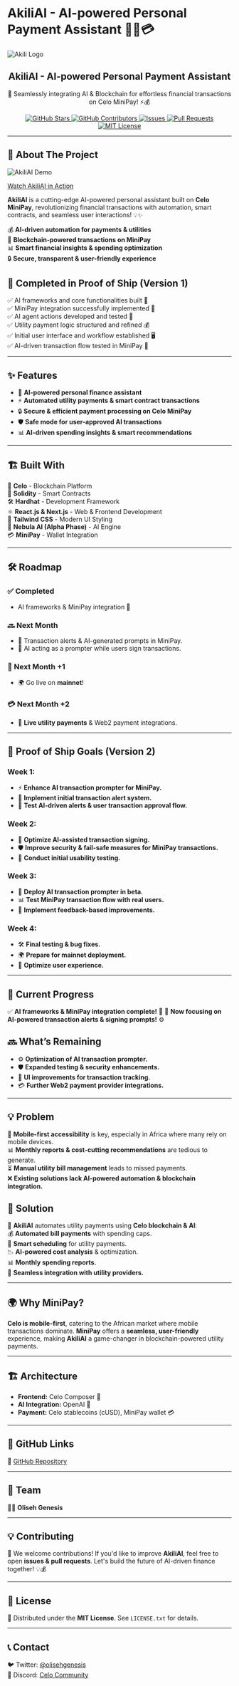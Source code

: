# AkiliAI - AI-powered Personal Payment Assistant 🚀🤖💳


![Akili Logo](https://github.com/user-attachments/assets/e8cd702e-3a4e-4877-b213-bd205e47c377)


<p align="center">

  <h2 align="center">AkiliAI - AI-powered Personal Payment Assistant</h2>
  <p align="center">🔗 Seamlessly integrating AI & Blockchain for effortless financial transactions on Celo MiniPay! ⚡💰</p>
</p>

<p align="center">
  <a href="https://github.com/your-repo/akiliai/graphs/stars">
    <img alt="GitHub Stars" src="https://img.shields.io/github/stars/your-repo/akiliai?color=FCFF52" />
  </a>
  <a href="https://github.com/your-repo/akiliai/graphs/contributors">
    <img alt="GitHub Contributors" src="https://img.shields.io/github/contributors/your-repo/akiliai?color=E7E3D4" />
  </a>
  <a href="https://github.com/your-repo/akiliai/issues">
    <img alt="Issues" src="https://img.shields.io/github/issues/your-repo/akiliai?color=E7E3D4" />
  </a>
  <a href="https://github.com/your-repo/akiliai/pulls">
    <img alt="Pull Requests" src="https://img.shields.io/github/issues-pr/your-repo/akiliai?color=E7E3D4" />
  </a>
  <a href="https://opensource.org/license/mit/">
    <img alt="MIT License" src="https://img.shields.io/badge/License-MIT-yellow.svg" />
  </a>
</p>

---

## 🌟 About The Project


![AkiliAI Demo](https://github.com/user-attachments/assets/3fa09e41-a754-4e0d-a876-0a48577478da)

[Watch AkiliAI in Action](https://youtube.com/shorts/_TDeyDCGokY)

**AkiliAI** is a cutting-edge AI-powered personal assistant built on **Celo MiniPay**, revolutionizing financial transactions with automation, smart contracts, and seamless user interactions! 💡✨

💰 **AI-driven automation for payments & utilities**  
🔗 **Blockchain-powered transactions on MiniPay**  
📊 **Smart financial insights & spending optimization**  
🔒 **Secure, transparent & user-friendly experience**  

## 🚀 Completed in Proof of Ship (Version 1)

✅ AI frameworks and core functionalities built 🎉  
✅ MiniPay integration successfully implemented 🔗  
✅ AI agent actions developed and tested 🤖  
✅ Utility payment logic structured and refined 💰  
✅ Initial user interface and workflow established 🖥️  
✅ AI-driven transaction flow tested in MiniPay 🔄  

---

## ✨ Features

- 🤖 **AI-powered personal finance assistant**
- ⚡ **Automated utility payments & smart contract transactions**
- 🔒 **Secure & efficient payment processing on Celo MiniPay**
- 🛡️ **Safe mode for user-approved AI transactions**
- 📊 **AI-driven spending insights & smart recommendations**

---

## 🏗️ Built With

🚀 **Celo** - Blockchain Platform  
📜 **Solidity** - Smart Contracts  
🛠️ **Hardhat** - Development Framework  
⚛️ **React.js & Next.js** - Web & Frontend Development  
🎨 **Tailwind CSS** - Modern UI Styling  
🧠 **Nebula AI (Alpha Phase)** - AI Engine  
💳 **MiniPay** - Wallet Integration  

---

## 🛠️ Roadmap

### ✅ Completed
- AI frameworks & MiniPay integration 🎯

### 🔜 Next Month
- 🚨 Transaction alerts & AI-generated prompts in MiniPay.
- 🤖 AI acting as a prompter while users sign transactions.

### 📅 Next Month +1
- 🌍 Go live on **mainnet**!

### 💳 Next Month +2
- 🏦 **Live utility payments** & Web2 payment integrations.

---

## 🚧 Proof of Ship Goals (Version 2)

### Week 1:
- ⚡ **Enhance AI transaction prompter for MiniPay.**
- 🔔 **Implement initial transaction alert system.**
- 🔄 **Test AI-driven alerts & user transaction approval flow.**

### Week 2:
- 🔐 **Optimize AI-assisted transaction signing.**
- 🛡️ **Improve security & fail-safe measures for MiniPay transactions.**
- 🧪 **Conduct initial usability testing.**

### Week 3:
- 🚀 **Deploy AI transaction prompter in beta.**
- 📊 **Test MiniPay transaction flow with real users.**
- 🔄 **Implement feedback-based improvements.**

### Week 4:
- 🛠️ **Final testing & bug fixes.**
- 🌍 **Prepare for mainnet deployment.**
- 🎨 **Optimize user experience.**

---

## 📌 Current Progress

✅ **AI frameworks & MiniPay integration complete!** 🎯
🔨 **Now focusing on AI-powered transaction alerts & signing prompts!** ⚙️

## 🔜 What’s Remaining

- ⚙️ **Optimization of AI transaction prompter.**
- 🛡️ **Expanded testing & security enhancements.**
- 🎨 **UI improvements for transaction tracking.**
- 💳 **Further Web2 payment provider integrations.**

---

## 💡 Problem

📱 **Mobile-first accessibility** is key, especially in Africa where many rely on mobile devices.  
📊 **Monthly reports & cost-cutting recommendations** are tedious to generate.  
⏳ **Manual utility bill management** leads to missed payments.  
❌ **Existing solutions lack AI-powered automation & blockchain integration.**  

## 🎯 Solution

🚀 **AkiliAI** automates utility payments using **Celo blockchain & AI**:  
💰 **Automated bill payments** with spending caps.  
📆 **Smart scheduling** for utility payments.  
📉 **AI-powered cost analysis** & optimization.  
📊 **Monthly spending reports.**  
🔗 **Seamless integration with utility providers.**  

---

## 🌍 Why MiniPay?

**Celo is mobile-first**, catering to the African market where mobile transactions dominate. **MiniPay** offers a **seamless, user-friendly** experience, making **AkiliAI** a game-changer in blockchain-powered utility payments.  

---

## 🏗️ Architecture

- **Frontend:** Celo Composer 🎨  
- **AI Integration:** OpenAI 🤖  
- **Payment:** Celo stablecoins (cUSD), MiniPay wallet 💳  

---

## 🔗 GitHub Links

🔗 [GitHub Repository](https://github.com/Olisehgenesis/AkiliAI)

---

## 🤝 Team

👨‍💻 **Oliseh Genesis**  

---

## 💡 Contributing

🚀 We welcome contributions! If you'd like to improve **AkiliAI**, feel free to open **issues & pull requests**. Let's build the future of AI-driven finance together! 💡💰

---

## 📜 License

📝 Distributed under the **MIT License**. See `LICENSE.txt` for details.

---

## 📞 Contact

🐦 Twitter: [@olisehgenesis](https://x.com/illmindofbanana)  
💬 Discord: [Celo Community](https://discord.com/invite/celo)  
